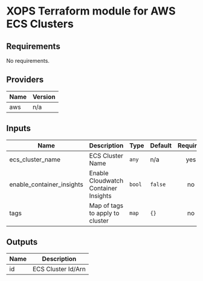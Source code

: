 # XOPS Terraform module for AWS ECS Clusters

## Requirements

No requirements.

## Providers

| Name | Version |
|------|---------|
| aws | n/a |

## Inputs

| Name | Description | Type | Default | Required |
|------|-------------|------|---------|:--------:|
| ecs\_cluster\_name | ECS Cluster Name | `any` | n/a | yes |
| enable\_container\_insights | Enable Cloudwatch Container Insights | `bool` | `false` | no |
| tags | Map of tags to apply to cluster | `map` | `{}` | no |

## Outputs

| Name | Description |
|------|-------------|
| id | ECS Cluster Id/Arn |

